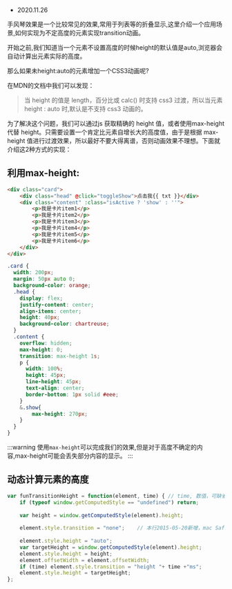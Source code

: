 - 2020.11.26

手风琴效果是一个比较常见的效果,常用于列表等的折叠显示,这里介绍一个应用场景,如何实现为不定高度的元素实现transition动画。

开始之前,我们知道当一个元素不设置高度的时候height的默认值是auto,浏览器会自动计算出元素实际的高度。

那么如果未height:auto的元素增加一个CSS3动画呢?

在MDN的文档中我们可以发现：

> 当 height 的值是 length，百分比或 calc() 时支持 css3 过渡，所以当元素 height : auto 时,默认是不支持 css3 动画的。

为了解决这个问题，我们可以通过js 获取精确的 height 值，或者使用max-height 代替 height。只需要设置一个肯定比元素自增长大的高度值，由于是根据 max-height 值进行过渡效果，所以最好不要大得离谱，否则动画效果不理想。下面就介绍这2种方式的实现：

## 利用max-height:

<heightAutoTransition />

```html
<div class="card">
    <div class="head" @click="toggleShow">点击我{{ txt }}</div>
    <div class="content" :class="isActive ? 'show' : ''">
        <p>我是卡片item1</p>
        <p>我是卡片item2</p>
        <p>我是卡片item3</p>
        <p>我是卡片item4</p>
        <p>我是卡片item5</p>
        <p>我是卡片item6</p>
    </div>
</div>
```

```css
.card {
  width: 200px;
  margin: 50px auto 0;
  background-color: orange;
  .head {
    display: flex;
    justify-content: center;
    align-items: center;
    height: 40px;
    background-color: chartreuse;
  }
  .content {
    overflow: hidden;
    max-height: 0;
    transition: max-height 1s;
    p {
      width: 100%;
      height: 45px;
      line-height: 45px;
      text-align: center;
      border-bottom: 1px solid #eee;
    }
    &.show{
        max-height: 270px;
    }
  }
}
```

:::warning
使用`max-height`可以完成我们的效果,但是对于高度不确定的内容,max-height可能会丢失部分内容的显示。
:::

## 动态计算元素的高度

```js
var funTransitionHeight = function(element, time) { // time, 数值，可缺省
    if (typeof window.getComputedStyle == "undefined") return;
     
    var height = window.getComputedStyle(element).height;
 
    element.style.transition = "none";    // 本行2015-05-20新增，mac Safari下，貌似auto也会触发transition, 故要none下~
    
    element.style.height = "auto";
    var targetHeight = window.getComputedStyle(element).height;
    element.style.height = height;
    element.offsetWidth = element.offsetWidth;
    if (time) element.style.transition = "height "+ time +"ms";
    element.style.height = targetHeight;
};
```

